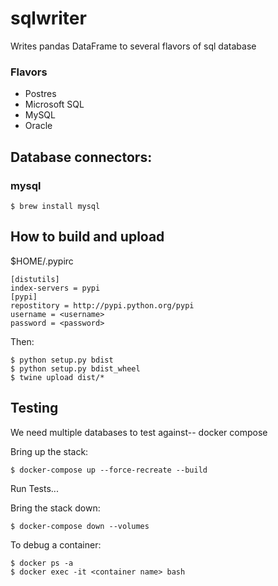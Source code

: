 # sqlwriter

Writes pandas DataFrame to several flavors of sql database

### Flavors

- Postres
- Microsoft SQL
- MySQL
- Oracle

## Database connectors:
### mysql

```
$ brew install mysql
```


## How to build and upload

$HOME/.pypirc

```
[distutils]
index-servers = pypi
[pypi]
repostitory = http://pypi.python.org/pypi
username = <username>
password = <password>
```
Then:
```
$ python setup.py bdist
$ python setup.py bdist_wheel
$ twine upload dist/*
```
## Testing

We need multiple databases to test against-- docker compose

Bring up the stack:

```
$ docker-compose up --force-recreate --build
```

Run Tests...

Bring the stack down:

```
$ docker-compose down --volumes
```

To debug a container:

```
$ docker ps -a
$ docker exec -it <container name> bash
```
